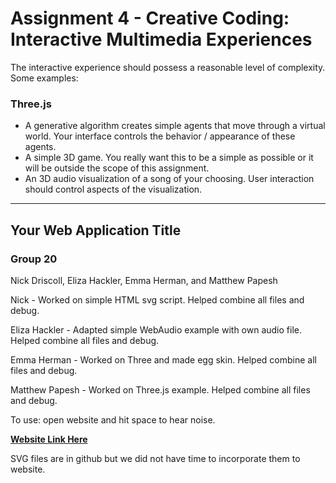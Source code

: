 Assignment 4 - Creative Coding: Interactive Multimedia Experiences
===


The interactive experience should possess a reasonable level of complexity. Some examples:
### Three.js
- A generative algorithm creates simple agents that move through a virtual world. Your interface controls the behavior / appearance of these agents.
- A simple 3D game. You really want this to be a simple as possible or it will be outside the scope of this assignment.
- An 3D audio visualization of a song of your choosing. User interaction should control aspects of the visualization. 
---

## Your Web Application Title
### Group 20

Nick Driscoll, Eliza Hackler, Emma Herman, and Matthew Papesh

Nick - Worked on simple HTML svg script. Helped combine all files and debug. 

Eliza Hackler - Adapted simple WebAudio example with own audio file. Helped combine all files and debug.

Emma Herman - Worked on Three and made egg skin. Helped combine all files and debug. 

Matthew Papesh - Worked on Three.js example. Helped combine all files and debug. 

To use: open website and hit space to hear noise. 

<a href="https://a4-creative-coding-ice04.onrender.com/"><strong>Website Link Here</strong></a>

SVG files are in github but we did not have time to incorporate them to website.